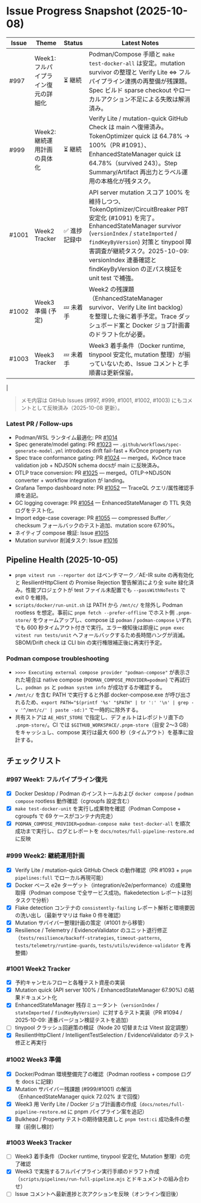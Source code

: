 # Issue Progress Snapshot (2025-10-08)

| Issue | Theme | Status | Latest Notes |
|-------|-------|--------|--------------|
| #997 | Week1: フルパイプライン復元の詳細化 | ⏳ 継続 | Podman/Compose 手順と `make test-docker-all` は安定。mutation survivor の整理と Verify Lite ⇔ フルパイプライン連携の再整備が残課題。Spec ビルド sparse checkout やローカルアクション不足による失敗は解消済み。|
| #999 | Week2: 継続運用計画の具体化 | ⏳ 継続 | Verify Lite / mutation-quick GitHub Check は main へ復帰済み。TokenOptimizer quick は 64.78% → 100%（PR #1091）、EnhancedStateManager quick は 64.78%（survived 243）。Step Summary/Artifact 再出力とラベル運用の本格化が残タスク。|
| #1001 | Week2 Tracker | ✅ 進捗記録中 | API server mutation スコア 100% を維持しつつ、TokenOptimizer/CircuitBreaker PBT 安定化 (#1091) を完了。EnhancedStateManager survivor (`versionIndex` / `stateImported` / `findKeyByVersion`) 対策と tinypool 障害調査が継続タスク。2025-10-09: versionIndex 連番確認と findKeyByVersion の正パス検証を unit test で補強。|
| #1002 | Week3 準備 (予定) | 💤 未着手 | Week2 の残課題（EnhancedStateManager survivor、Verify Lite lint backlog）を整理した後に着手予定。Trace ダッシュボード案と Docker ジョブ計画書のドラフト化が必要。|
| #1003 | Week3 Tracker | 💤 未着手 | Week3 着手条件（Docker runtime, tinypool 安定化, mutation 整理）が揃っていないため、Issue コメントと手順書は更新保留。|
|
> メモ内容は GitHub Issues (#997, #999, #1001, #1002, #1003) にもコメントとして反映済み（2025-10-08 更新）。

### Latest PR / Follow-ups
- Podman/WSL ランタイム最適化: PR [#1014](https://github.com/itdojp/ae-framework/pull/1014)
- Spec generate/model gating: PR [#1023](https://github.com/itdojp/ae-framework/pull/1023) — `.github/workflows/spec-generate-model.yml` introduces drift fail-fast + KvOnce property run
- Spec trace conformance gating: PR [#1024](https://github.com/itdojp/ae-framework/pull/1024) — merged。KvOnce trace validation job + NDJSON schema docsが main に反映済み。
- OTLP trace conversion: PR [#1025](https://github.com/itdojp/ae-framework/pull/1025) — merged。OTLP→NDJSON converter + workflow integration が landing。
- Grafana Tempo dashboard note: PR [#1052](https://github.com/itdojp/ae-framework/pull/1052) — TraceQL クエリ/属性確認手順を追記。
- GC logging coverage: PR [#1054](https://github.com/itdojp/ae-framework/pull/1054) — EnhancedStateManager の TTL 失効ログをテスト化。
- Import edge-case coverage: PR [#1055](https://github.com/itdojp/ae-framework/pull/1055) — compressed Buffer／checksum フォールバックのテスト追加、mutation score 67.90%。
- ネイティブ compose 検証: Issue [#1015](https://github.com/itdojp/ae-framework/issues/1015)
- Mutation survivor 削減タスク: Issue [#1016](https://github.com/itdojp/ae-framework/issues/1016)
## Pipeline Health (2025-10-05)
- `pnpm vitest run --reporter dot` はベンチマーク／AE-IR suite の再有効化と ResilientHttpClient の Promise Rejection 警告解消により全 suite 緑化済み。性能プロジェクトが test ファイル未配置でも `--passWithNoTests` で exit 0 を維持。
- `scripts/docker/run-unit.sh` は PATH から `/mnt/c/` を除外し Podman rootless を想定。事前に `pnpm fetch --prefer-offline` でホスト側 `.pnpm-store/` をウォームアップし、compose は `podman` / `podman-compose` いずれでも 600 秒タイムアウト付きで実行。エラー検知後は即座に `pnpm exec vitest run tests/unit` へフォールバックするため長時間ハングが消滅。SBOM/Drift check は CLI bin の実行権限補正後に再実行予定。

### Podman compose troubleshooting
- `>>>> Executing external compose provider "podman-compose"` が表示された場合は native compose (`PODMAN_COMPOSE_PROVIDER=podman`) で再試行し、`podman ps` と `podman system info` が成功するか確認する。
- `/mnt/c/` を含む PATH で実行すると外部 docker-compose.exe が呼び出されるため、`export PATH="$(printf '%s' "$PATH" | tr ':' '\n' | grep -v '^/mnt/c/' | paste -sd:)"` で一時的に除外する。
- 共有ストアは `AE_HOST_STORE` で指定し、デフォルトはレポジトリ直下の `.pnpm-store/`。CI では `$GITHUB_WORKSPACE/.pnpm-store`（目安 2〜3 GB）をキャッシュし、compose 実行は最大 600 秒（タイムアウト）を基準に設計する。


## チェックリスト

### #997 Week1: フルパイプライン復元
- [x] Docker Desktop / Podman のインストールおよび `docker compose` / `podman compose` rootless 動作確認（cgroupfs 設定含む）
- [x] `make test-docker-unit` を実行し成果物を確認（Podman Compose + cgroupfs で 69 ケースがコンテナ内完走）
- [x] `PODMAN_COMPOSE_PROVIDER=podman-compose make test-docker-all` を順次成功まで実行し、ログとレポートを `docs/notes/full-pipeline-restore.md` に反映

### #999 Week2: 継続運用計画
- [x] Verify Lite / mutation-quick GitHub Check の動作確認（PR #1093 + `pnpm pipelines:full` でローカル再現可能）
- [x] Docker ベース e2e ターゲット（integration/e2e/performance）の成果物取得（Podman compose で全サービス成功。flakedetection レポートは別タスクで分析）
- [x] Flake detection コンテナの `consistently-failing` レポート解析と環境要因の洗い出し（最新サマリは flake 0 件を確認）
- [x] Mutation サバイバー整理計画の策定（#1001 から移管）
- [x] Resilience / Telemetry / EvidenceValidator のユニット退行修正（`tests/resilience/backoff-strategies`, `timeout-patterns`, `tests/telemetry/runtime-guards`, `tests/utils/evidence-validator` を再整備）

### #1001 Week2 Tracker
- [x] 予約キャンセルフローと各種テスト資産の実装
- [x] Mutation quick (API server 100% / EnhancedStateManager 67.90%) の結果ドキュメント化
- [x] EnhancedStateManager 残存ミュータント（`versionIndex` / `stateImported` / `findKeyByVersion`）に対するテスト実装（PR #1094 / 2025-10-09: 連番バージョン検証テストを追加）
- [ ] tinypool クラッシュ回避策の検証（Node 20 切替または Vitest 設定調整）
- [x] ResilientHttpClient / IntelligentTestSelection / EvidenceValidator のテスト修正と再実行

### #1002 Week3 準備
- [x] Docker/Podman 環境整備完了の確認（Podman rootless + compose ログを docs に記録）
- [x] Mutation サバイバー残課題 (#999/#1001) の解消（EnhancedStateManager quick 72.02% まで回復）
- [x] Week3 用 Verify Lite / Docker ジョブ計画書の作成（`docs/notes/full-pipeline-restore.md` に pnpm パイプライン案を追記）
- [x] Bulkhead / Property テストの期待値見直しと `pnpm test:ci` 成功条件の整理（前倒し検討）

### #1003 Week3 Tracker
- [ ] Week3 着手条件（Docker runtime, tinypool 安定化, Mutation 整理）の完了確認
- [x] Week3 で実施するフルパイプライン実行手順のドラフト作成（`scripts/pipelines/run-full-pipeline.mjs` とドキュメントの組み合わせ）
- [ ] Issue コメントへ最新進捗と次アクションを反映（オンライン復旧後）
